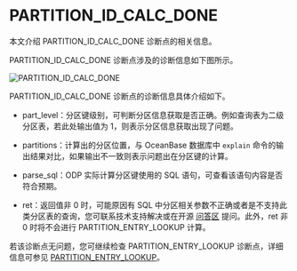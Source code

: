 # PARTITION_ID_CALC_DONE

本文介绍 PARTITION_ID_CALC_DONE 诊断点的相关信息。

PARTITION_ID_CALC_DONE 诊断点涉及的诊断信息如下图所示。

![PARTITION_ID_CALC_DONE](https://obbusiness-private.oss-cn-shanghai.aliyuncs.com/doc/img/odp/V4.2.0/zh-CN/900.o-m-guide/400.routing-diagnosis/430.partition-id-calc-done-01.png)

PARTITION_ID_CALC_DONE 诊断点的诊断信息具体介绍如下。

* part_level：分区键级别，可判断分区信息获取是否正确。例如查询表为二级分区表，若此处输出值为 1，则表示分区信息获取出现了问题。

* partitions：计算出的分区位置，与 OceanBase 数据库中 `explain` 命令的输出结果对比，如果输出不一致则表示问题出在分区键的计算。

* parse_sql：ODP 实际计算分区键使用的 SQL 语句，可查看该语句内容是否符合预期。

* ret：返回值非 0 时，可能原因有 SQL 中分区相关参数不正确或者是不支持此类分区表的查询，您可联系技术支持解决或在开源 [问答区](https://ask.oceanbase.com/) 提问。此外，ret 非 0 时将不会进行 PARTITION_ENTRY_LOOKUP 计算。

若该诊断点无问题，您可继续检查 PARTITION_ENTRY_LOOKUP 诊断点，详细信息可参见 [PARTITION_ENTRY_LOOKUP](./440.partition-entry-lookup.md)。
